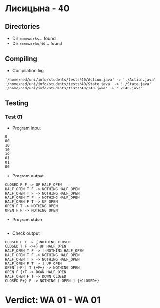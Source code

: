# Лисицына - 40
## Directories
- Dir `homeworks`... found
- Dir `homeworks/40`... found
## Compiling
- Compilation log
```
'/home/red/uni/info/students/tests/40/Action.java' -> './Action.java'
'/home/red/uni/info/students/tests/40/State.java' -> './State.java'
'/home/red/uni/info/students/tests/40/T40.java' -> './T40.java'

```
## Testing
### Test 01
- Program input
```
0
00
10
10
10
01
01
00

```
- Program output
```
CLOSED F F -> UP HALF_OPEN
HALF_OPEN T F -> NOTHING HALF_OPEN
HALF_OPEN T F -> NOTHING HALF_OPEN
HALF_OPEN T F -> NOTHING HALF_OPEN
HALF_OPEN F T -> UP OPEN
OPEN F T -> NOTHING OPEN
OPEN F F -> NOTHING OPEN

```
- Program stderr
```

```
- Check output
```
CLOSED F F -> {+NOTHING CLOSED
CLOSED T F ->+} UP HALF_OPEN
HALF_OPEN T F -> [-NOTHING HALF_OPEN
HALF_OPEN T F -> NOTHING HALF_OPEN
HALF_OPEN T F -> NOTHING HALF_OPEN
HALF_OPEN F T ->-] UP OPEN
OPEN [-F-] T {+F+} -> NOTHING OPEN
OPEN F {+T -> DOWN HALF_OPEN
HALF_OPEN F T -> DOWN CLOSED
CLOSED F+} F -> NOTHING [-OPEN-] {+CLOSED+}

```
# Verdict: **WA 01** - WA 01
